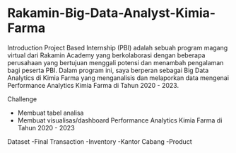 # Rakamin-Big-Data-Analyst-Kimia-Farma
Introduction
Project Based Internship (PBI) adalah sebuah program magang virtual dari Rakamin Academy yang berkolaborasi dengan beberapa perusahaan yang bertujuan menggali potensi dan menambah pengalaman bagi peserta PBI. Dalam program ini, saya berperan sebagai Big Data Analytics di Kimia Farma yang menganalisis dan melaporkan data mengenai Performance Analytics Kimia Farma di Tahun 2020 - 2023.

Challenge
- Membuat tabel analisa
- Membuat visualisas/dashboard Performance Analytics Kimia Farma di Tahun 2020 - 2023

Dataset
-Final Transaction
-Inventory
-Kantor Cabang
-Product
